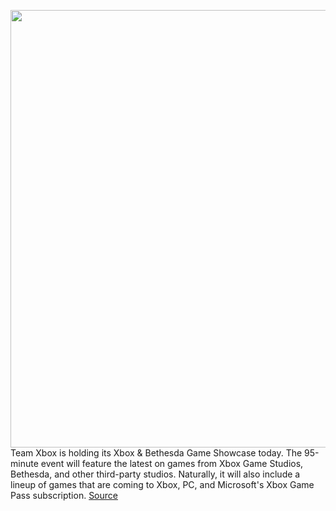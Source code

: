 <img src='https://cdn.vox-cdn.com/thumbor/57qK6Ynix_ezQ0jhMjK_u8C4xY4=/0x0:1683x1122/1200x800/filters:focal(708x427:976x695)/cdn.vox-cdn.com/uploads/chorus_image/image/70968638/xboxbethesda.0.jpg' width='700px' /><br/>
Team Xbox is holding its Xbox & Bethesda Game Showcase today. The 95-minute event will feature the latest on games from Xbox Game Studios, Bethesda, and other third-party studios. Naturally, it will also include a lineup of games that are coming to Xbox, PC, and Microsoft's Xbox Game Pass subscription.
<a href='https://www.theverge.com/2022/6/12/23164779/xbox-bethesda-games-showcase-live-stream-start-time-microsoft-series-x-s-game-pass'> Source <a/>